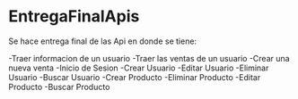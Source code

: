 # EntregaFinalApis

Se hace entrega final de las Api en donde se tiene:

-Traer informacion de un usuario
-Traer las ventas de un usuario
-Crear una nueva venta
-Inicio de Sesion
-Crear Usuario 
-Editar Usuario
-Eliminar Usuario
-Buscar Usuario
-Crear Producto
-Eliminar Producto
-Editar Producto
-Buscar Producto
